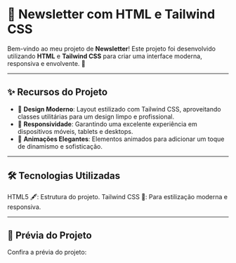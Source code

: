 # 📩 Newsletter com HTML e Tailwind CSS

Bem-vindo ao meu projeto de **Newsletter**! Este projeto foi desenvolvido utilizando **HTML** e **Tailwind CSS** para criar uma interface moderna, responsiva e envolvente. 🚀

---

## ✨ **Recursos do Projeto**

- 🎨 **Design Moderno**: Layout estilizado com Tailwind CSS, aproveitando classes utilitárias para um design limpo e profissional.
- 📱 **Responsividade**: Garantindo uma excelente experiência em dispositivos móveis, tablets e desktops.
- 🎥 **Animações Elegantes**: Elementos animados para adicionar um toque de dinamismo e sofisticação.

---

## 🛠️ Tecnologias Utilizadas
HTML5 🖋️: Estrutura do projeto.
Tailwind CSS 🎨: Para estilização moderna e responsiva.

---

## 🌟 Prévia do Projeto
Confira a prévia do projeto:

